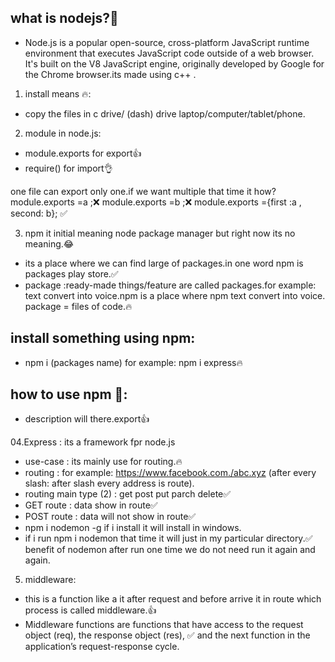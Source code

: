 
## what is nodejs?🤔
   - Node.js is a popular open-source, cross-platform JavaScript runtime environment
     that executes JavaScript code outside of a web browser. It's built on the V8 JavaScript
     engine, originally developed by Google for the Chrome browser.its made using c++ .   

01. install means 🔥:
   - copy the files in c drive/ (dash) drive laptop/computer/tablet/phone.

02. module in node.js:
   - module.exports for export👍
   - require() for import👌

one file can export only one.if we want multiple that time it how?
    module.exports =a ;❌
    module.exports =b ;❌
    module.exports ={first :a , second: b}; ✅

03. npm it initial meaning node package manager but right now its no meaning.😂
   - its a place where we can find large of packages.in one word npm is packages play store.✅
   - package :ready-made things/feature are called packages.for example:
     text convert into voice.npm is a place where npm text convert into voice. package = files of code.🔥
   
## install something using npm:
   - npm i (packages name) for example: npm i express🔥
## how to use npm 🤔:
   - description will there.export👍

04.Express : its a framework fpr node.js
   - use-case : its mainly use for routing.🔥
   - routing : for example: https://www.facebook.com./abc.xyz (after every slash: after slash every address is route).
   - routing main type (2) : get post put parch delete✅
   - GET route : data show in route✅
   - POST route : data will not show in route✅
   - npm i nodemon -g if i install it will install in windows.
   - if i run npm i nodemon that time it will just in my particular directory.✅
     benefit of nodemon after run one time we do not need run it again and again.

05. middleware:
   - this is a function like a it after request and before arrive it in route which process is called middleware.👍
   - Middleware functions are functions that have access to the request object (req), the response object (res), ✅
     and the next function in the application’s request-response cycle. 
